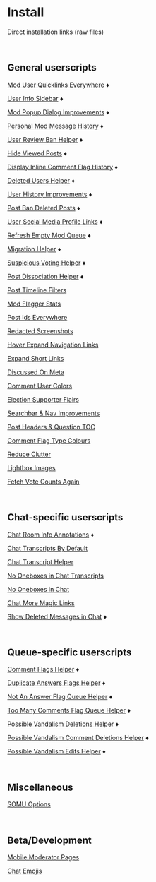 # Install

Direct installation links (raw files)


<br>

## General userscripts

[Mod User Quicklinks Everywhere](https://github.com/samliew/SO-mod-userscripts/raw/master/ModUserQuicklinksEverywhere.user.js) ♦

[User Info Sidebar](https://github.com/samliew/SO-mod-userscripts/raw/master/UserInfoSidebar.user.js) ♦

[Mod Popup Dialog Improvements](https://github.com/samliew/SO-mod-userscripts/raw/master/ModPopupDialogImprovements.user.js) ♦

[Personal Mod Message History](https://github.com/samliew/SO-mod-userscripts/raw/master/PersonalModMessageHistory.user.js) ♦

[User Review Ban Helper](https://github.com/samliew/SO-mod-userscripts/raw/master/UserReviewBanHelper.user.js) ♦

[Hide Viewed Posts](https://github.com/samliew/SO-mod-userscripts/raw/master/HideViewedPosts.user.js) ♦

[Display Inline Comment Flag History](https://github.com/samliew/SO-mod-userscripts/raw/master/DisplayInlineCommentFlagHistory.user.js) ♦

[Deleted Users Helper](https://github.com/samliew/SO-mod-userscripts/raw/master/DeletedUsersHelper.user.js) ♦

[User History Improvements](https://github.com/samliew/SO-mod-userscripts/raw/master/UserHistoryImprovements.user.js) ♦

[Post Ban Deleted Posts](https://github.com/samliew/SO-mod-userscripts/raw/master/PostBanDeletedPosts.user.js) ♦

[User Social Media Profile Links](https://github.com/samliew/SO-mod-userscripts/raw/master/UserSocialMediaProfileLinks.user.js) ♦

[Refresh Empty Mod Queue](https://github.com/samliew/SO-mod-userscripts/raw/master/RefreshEmptyModQueue.user.js) ♦

[Migration Helper](https://github.com/samliew/SO-mod-userscripts/raw/master/MigrationHelper.user.js) ♦

[Suspicious Voting Helper](https://github.com/samliew/SO-mod-userscripts/raw/master/SuspiciousVotingHelper.user.js) ♦

[Post Dissociation Helper](https://github.com/samliew/SO-mod-userscripts/raw/master/PostDissociationHelper.user.js) ♦

[Post Timeline Filters](https://github.com/samliew/SO-mod-userscripts/raw/master/PostTimelineFilters.user.js)

[Mod Flagger Stats](https://github.com/samliew/SO-mod-userscripts/raw/master/ModFlaggerStats.user.js)

[Post Ids Everywhere](https://github.com/samliew/SO-mod-userscripts/raw/master/PostIdsEverywhere.user.js)

[Redacted Screenshots](https://github.com/samliew/SO-mod-userscripts/raw/master/RedactedScreenshots.user.js)

[Hover Expand Navigation Links](https://github.com/samliew/SO-mod-userscripts/raw/master/HoverExpandNavigationLinks.user.js)

[Expand Short Links](https://github.com/samliew/SO-mod-userscripts/raw/master/ExpandShortLinks.user.js)

[Discussed On Meta](https://github.com/samliew/SO-mod-userscripts/raw/master/DiscussedOnMeta.user.js)

[Comment User Colors](https://github.com/samliew/SO-mod-userscripts/raw/master/CommentUserColours.user.js)

[Election Supporter Flairs](https://github.com/samliew/SO-mod-userscripts/raw/master/ElectionSupporterFlairs.user.js)

[Searchbar & Nav Improvements](https://github.com/samliew/SO-mod-userscripts/raw/master/SearchbarNavImprovements.user.js)

[Post Headers & Question TOC](https://github.com/samliew/SO-mod-userscripts/raw/master/PostHeadersQuestionToc.user.js)

[Comment Flag Type Colours](https://github.com/samliew/SO-mod-userscripts/raw/master/CommentFlagTypeColours.user.js)

[Reduce Clutter](https://github.com/samliew/SO-mod-userscripts/raw/master/ReduceClutter.user.js)

[Lightbox Images](https://github.com/samliew/SO-mod-userscripts/raw/master/LightboxImages.user.js)

[Fetch Vote Counts Again](https://github.com/samliew/SO-mod-userscripts/raw/master/FetchVoteCountsAgain.user.js)


<br>

## Chat-specific userscripts

[Chat Room Info Annotations](https://github.com/samliew/SO-mod-userscripts/raw/master/ChatRoomInfoAnnotations.user.js) ♦

[Chat Transcripts By Default](https://github.com/samliew/SO-mod-userscripts/raw/master/ChatTranscriptsByDefault.user.js)

[Chat Transcript Helper](https://github.com/samliew/SO-mod-userscripts/raw/master/ChatTranscriptHelper.user.js)

[No Oneboxes in Chat Transcripts](https://github.com/samliew/SO-mod-userscripts/raw/master/NoOneboxesInChatTranscripts.user.js)

[No Oneboxes in Chat](https://github.com/samliew/SO-mod-userscripts/raw/master/NoOneboxesInChat.user.js)

[Chat More Magic Links](https://github.com/samliew/SO-mod-userscripts/raw/master/ChatMoreMagicLinks.user.js)

[Show Deleted Messages in Chat](https://github.com/samliew/SO-mod-userscripts/raw/master/ShowDeletedMessagesInChat.user.js) ♦


<br>

## Queue-specific userscripts

[Comment Flags Helper](https://github.com/samliew/SO-mod-userscripts/raw/master/CommentFlagsHelper.user.js) ♦

[Duplicate Answers Flags Helper](https://github.com/samliew/SO-mod-userscripts/raw/master/DuplicateAnswersFlagsHelper.user.js) ♦

[Not An Answer Flag Queue Helper](https://github.com/samliew/SO-mod-userscripts/raw/master/NotAnAnswerFlagQueueHelper.user.js) ♦

[Too Many Comments Flag Queue Helper](https://github.com/samliew/SO-mod-userscripts/raw/master/TooManyCommentsFlagQueueHelper.user.js) ♦

[Possible Vandalism Deletions Helper](https://github.com/samliew/SO-mod-userscripts/raw/master/PossibleVandalismDeletionsHelper.user.js) ♦

[Possible Vandalism Comment Deletions Helper](https://github.com/samliew/SO-mod-userscripts/raw/master/PossibleVandalismCommentDeletionsHelper.user.js) ♦

[Possible Vandalism Edits Helper](https://github.com/samliew/SO-mod-userscripts/raw/master/PossibleVandalismEditsHelper.user.js) ♦


<br>

## Miscellaneous

[SOMU Options](https://github.com/samliew/SO-mod-userscripts/raw/master/SOMU-options.user.js)


<br>

## Beta/Development

[Mobile Moderator Pages](https://github.com/samliew/SO-mod-userscripts/raw/master/MobileModeratorPages.user.js)

[Chat Emojis](https://github.com/samliew/SO-mod-userscripts/raw/master/ChatEmojis.user.js)
